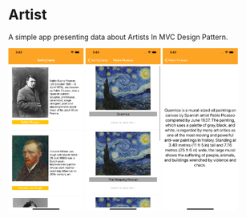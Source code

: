 # Artist
A simple app presenting data about Artists In MVC Design Pattern.


<img src= "images/main.png" width="150" >  <img src= "images/artist.png" width="150" >
<img src= "images/info.png" width="150" >
